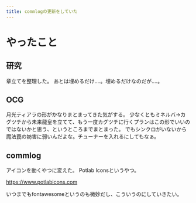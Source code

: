 ```yaml
---
title: commlogの更新をしていた
---
```


# やったこと

## 研究

章立てを整理した。
あとは埋めるだけ‥‥。埋めるだけなのだが‥‥。

## OCG

月光ティアラの形がかなりまとまってきた気がする。
少なくともミネルバ→カグツチから未来龍皇を立てて、もう一度カグツチに行くプランはこの形でいいのではないかと思う、というところまでまとまった。
でもシンクロがいないから魔法罠の妨害に弱いんだよな。チューナーを入れるにしてもなぁ。

## commlog

アイコンを動くやつに変えた。
Potlab Iconsというやつ。

<https://www.potlabicons.com>

いつまでもfontawesomeというのも微妙だし、こういうのにしていきたい。
